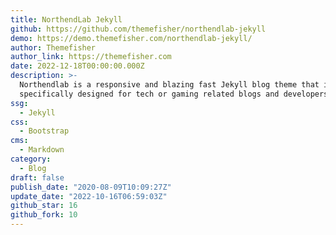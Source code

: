 ```yaml
---
title: NorthendLab Jekyll
github: https://github.com/themefisher/northendlab-jekyll
demo: https://demo.themefisher.com/northendlab-jekyll/
author: Themefisher
author_link: https://themefisher.com
date: 2022-12-18T00:00:00.000Z
description: >-
  Northendlab is a responsive and blazing fast Jekyll blog theme that is
  specifically designed for tech or gaming related blogs and developers.
ssg:
  - Jekyll
css:
  - Bootstrap
cms:
  - Markdown
category:
  - Blog
draft: false
publish_date: "2020-08-09T10:09:27Z"
update_date: "2022-10-16T06:59:03Z"
github_star: 16
github_fork: 10
---
```

